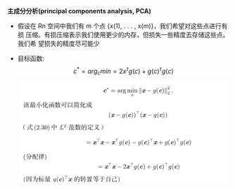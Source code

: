 **主成分分析(principal components analysis, PCA)**

* 假设在 Rn 空间中我们有 m 个点 {x(1), . . . , x(m)}，我们希望对这些点进行有损 压缩。有损压缩表示我们使用更少的内存，但损失一些精度去存储这些点。我们希 望损失的精度尽可能少

* 目标函数:$$c^* = arg_c min = 2x^\tau g(c) + g(c)^\tau g(c)$$

  ![image-20190107132325243](../images/image-20190107132325243-6838605.png)
